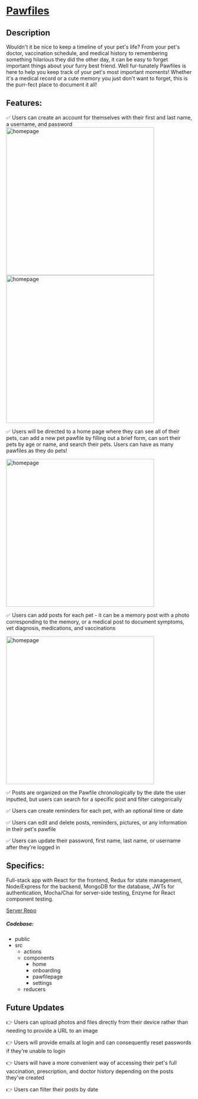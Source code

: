 
# [Pawfiles](https://pawfiles.herokuapp.com/)

## Description
Wouldn't it be nice to keep a timeline of your pet's life? From your pet's doctor, vaccination schedule, and medical history to remembering something hilarious they did the other day, it can be easy to forget important things about your furry best friend. Well fur-tunately Pawfiles is here to help you keep track of your pet's most important moments! Whether it's a medical record or a cute memory you just don't want to forget, this is the purr-fect place to document it all!

## Features: 
:white_check_mark: Users can create an account for themselves with their first and last name, a username, and password
<img src="https://drive.google.com/uc?export=view&id=1VDqMikkH2TIo6T85rhvAGw-WoEPQyWWf" alt="homepage" width="400px" />
<img src="https://drive.google.com/uc?export=view&id=1BFI7bm8jbBtEjPOkyOR7vn2UR1drR98V" alt="homepage" width="400px" />

:white_check_mark: Users will be directed to a home page where they can see all of their pets, can add a new pet pawfile by filling out a brief form, can sort their pets by age or name, and search their pets. Users can have as many pawfiles as they do pets!

<img src="https://drive.google.com/uc?export=view&id=1G6W9OH4WxP-sSxTApCLP4OE8E8b-vOwA" alt="homepage" width="400px" />

:white_check_mark: Users can add posts for each pet - it can be a memory post with a photo corresponding to the memory, or a medical post to document symptoms, vet diagnosis, medications, and vaccinations

<img src="https://drive.google.com/uc?export=view&id=1vIca4Q-ds8yC1khECwNbc9AJYBmupGbg" alt="homepage" width="400px" />

:white_check_mark: Posts are organized on the Pawfile chronologically by the date the user inputted, but users can search for a specific post and filter categorically

:white_check_mark: Users can create reminders for each pet, with an optional time or date

:white_check_mark: Users can edit and delete posts, reminders, pictures, or any information in their pet's pawfile 

:white_check_mark: Users can update their password, first name, last name, or username after they're logged in

## Specifics: 
Full-stack app with React for the frontend, Redux for state management, Node/Express for the backend, MongoDB for the database, JWTs for authentication, Mocha/Chai for server-side testing, Enzyme for React component testing.

[Server Repo](https://github.com/thinkful-ei26/nikkie-pawfiles-server)

##### Codebase:
- public
- src
  - actions
  - components
    - home
    - onboarding
    - pawfilepage
    - settings
  - reducers

## Future Updates
:point_right: Users can upload photos and files directly from their device rather than needing to provide a URL to an image

:point_right: Users will provide emails at login and can consequently reset passwords if they're unable to login 

:point_right: Users will have a more convenient way of accessing their pet's full vaccination, prescription, and doctor history depending on the posts they've created

:point_right: Users can filter their posts by date 
